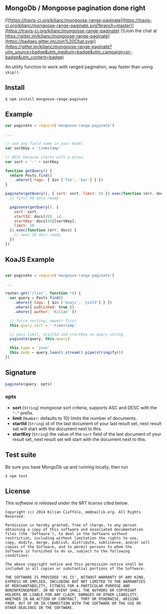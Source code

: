 ## MongoDb / Mongoose pagination done right

[![https://travis-ci.org/kilianc/mongoose-range-paginate](https://travis-ci.org/kilianc/mongoose-range-paginate.svg?branch=master)](https://travis-ci.org/kilianc/mongoose-range-paginate)
[![Join the chat at https://gitter.im/kilianc/mongoose-range-paginate](https://badges.gitter.im/Join%20Chat.svg)](https://gitter.im/kilianc/mongoose-range-paginate?utm_source=badge&utm_medium=badge&utm_campaign=pr-badge&utm_content=badge)

An utility function to work with ranged pagination, way faster than using `skip()`.

## Install

    $ npm install mongoose-range-paginate

## Example

```js
var paginate = require('mongoose-range-paginate')

...

// use any field name in your model
var sortKey = 'timestamp'

// DESC because starts with a minus
var sort = '-' + sortKey

function getQuery() {
  return Posts.find()
    .where({ tags: { $in ['foo', 'bar'] } })
}

paginate(getQuery(), { sort: sort, limit: 50 }).exec(function (err, docs) {
  // first 50 docs ready

  paginate(getQuery(), {
    sort: sort,
    startId: docs[49]._id,
    startKey: docs[49][sortKey],
    limit: 10
  }).exec(function (err, docs) {
    // next 10 docs ready
  })
})
```

## KoaJS Example

```js

var paginate = require('mongoose-range-paginate')

...

router.get('/list', function *() {
  var query = Posts.find()
    .where({ tags: { $in ['koajs', 'yield'] } })
    .where({ published: true })
    .where({ author: 'Kilian' })

  // force sorting, newest first
  this.query.sort = '-timestamp'

  // pass limit, startId and startKey on query string
  paginate(query, this.query)

  this.type = 'json'
  this.body = query.lean().stream().pipe(stringify())
})
```

## Signature

```js
paginate(query, opts)
```

### opts

* **sort** (`String`) mongoose sort criteria, supports ASC and DESC with the `"-"` prefix.
* **limit** (`Number`: defaults to 10) limits the number of documents.
* **startId** (`String`) id of the last document of your last result set, next result set will start with the document next to this.
* **startKey** (`String`) the value of the `sort` field of the last document of your result set, next result set will start with the document next to this.

## Test suite

Be sure you have MongoDb up and running locally, then run

    $ npm test

## License

_This software is released under the MIT license cited below_.

    Copyright (c) 2014 Kilian Ciuffolo, me@nailik.org. All Rights Reserved.

    Permission is hereby granted, free of charge, to any person
    obtaining a copy of this software and associated documentation
    files (the 'Software'), to deal in the Software without
    restriction, including without limitation the rights to use,
    copy, modify, merge, publish, distribute, sublicense, and/or sell
    copies of the Software, and to permit persons to whom the
    Software is furnished to do so, subject to the following
    conditions:

    The above copyright notice and this permission notice shall be
    included in all copies or substantial portions of the Software.

    THE SOFTWARE IS PROVIDED 'AS IS', WITHOUT WARRANTY OF ANY KIND,
    EXPRESS OR IMPLIED, INCLUDING BUT NOT LIMITED TO THE WARRANTIES
    OF MERCHANTABILITY, FITNESS FOR A PARTICULAR PURPOSE AND
    NONINFRINGEMENT. IN NO EVENT SHALL THE AUTHORS OR COPYRIGHT
    HOLDERS BE LIABLE FOR ANY CLAIM, DAMAGES OR OTHER LIABILITY,
    WHETHER IN AN ACTION OF CONTRACT, TORT OR OTHERWISE, ARISING
    FROM, OUT OF OR IN CONNECTION WITH THE SOFTWARE OR THE USE OR
    OTHER DEALINGS IN THE SOFTWARE.